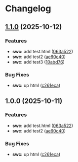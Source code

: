 # Changelog

## [1.1.0](https://github.com/burakgormek/test-ga2/compare/test-swc-123123@v1.0.0...test-swc-123123@v1.1.0) (2025-10-12)


### Features

* **swc:** add test.html ([063a522](https://github.com/burakgormek/test-ga2/commit/063a522f60b68d19b6333dc1b351f46e8304a115))
* **swc:** add test2 ([ae60c40](https://github.com/burakgormek/test-ga2/commit/ae60c403016af76da63aef7bce515e56da52b5af))
* **swc:** add test3 ([10abd76](https://github.com/burakgormek/test-ga2/commit/10abd7697f5eb4c381d180465c257b0242f43385))


### Bug Fixes

* **swc:** up html ([c261eca](https://github.com/burakgormek/test-ga2/commit/c261eca4b0ed74b9c7a9452138533ffab1a5574b))

## 1.0.0 (2025-10-11)


### Features

* **swc:** add test.html ([063a522](https://github.com/burakgormek/test-ga2/commit/063a522f60b68d19b6333dc1b351f46e8304a115))
* **swc:** add test2 ([ae60c40](https://github.com/burakgormek/test-ga2/commit/ae60c403016af76da63aef7bce515e56da52b5af))


### Bug Fixes

* **swc:** up html ([c261eca](https://github.com/burakgormek/test-ga2/commit/c261eca4b0ed74b9c7a9452138533ffab1a5574b))
